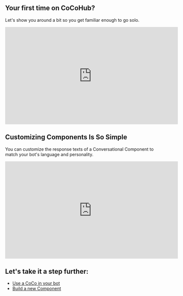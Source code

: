 
## Your first time on CoCoHub?
Let's show you around a bit so you get familiar enough to go solo.

<iframe width="560" height="315" src="https://youtu.be/LJBogKYFbBA" frameborder="0" allowfullscreen></iframe>

## Customizing Components Is So Simple
You can customize the response texts of a Conversational Component to match your bot's language and personality.

<iframe width="560" height="315" src="https://www.youtube.com/embed/Xk8LGSVUj-Q" frameborder="0" allowfullscreen></iframe>

## Let's take it a step further:
* [Use a CoCo in your bot](/tutorials/developer_videos)
* [Build a new Component](/tutorials/authors_videos)
